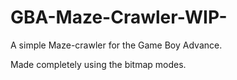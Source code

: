 # GBA-Maze-Crawler-WIP-

A simple Maze-crawler for the Game Boy Advance.

Made completely using the bitmap modes.
